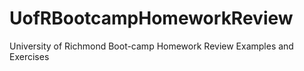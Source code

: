 # UofRBootcampHomeworkReview
University of Richmond Boot-camp Homework Review Examples and Exercises

